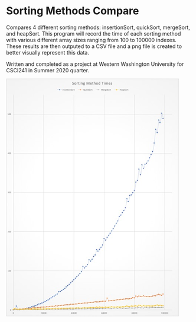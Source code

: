 # Sorting Methods Compare

Compares 4 different sorting methods: insertionSort, quickSort, mergeSort, and heapSort. This program will record the time of each sorting method with various different array sizes ranging from 100 to 100000 indexes. These results are then outputed to a CSV file and a png file is created to better visually represent this data.

Written and completed as a project at Western Washington University for CSCI241 in Summer 2020 quarter.

 ![](plot.jpg)
